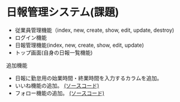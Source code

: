 # 日報管理システム(課題)

- 従業員管理機能（index, new, create, show, edit, update, destroy)
- ログイン機能
- 日報管理機能(index, new, create, show, edit, update)
- トップ画面(自身の日報一覧機能)

追加機能

- 日報に勤怠用の始業時間・終業時間を入力するカラムを追加。
- いいね機能の追加。 [(ソースコード)](https://github.com/mito-uni/daily_report_system/blob/main/%E6%A9%9F%E8%83%BD%E4%BD%9C%E6%88%90%E6%89%8B%E9%A0%86/like.md)
- フォロー機能の追加。 [(ソースコード)](https://github.com/mito-uni/daily_report_system/blob/main/%E6%A9%9F%E8%83%BD%E4%BD%9C%E6%88%90%E6%89%8B%E9%A0%86/follow.md)